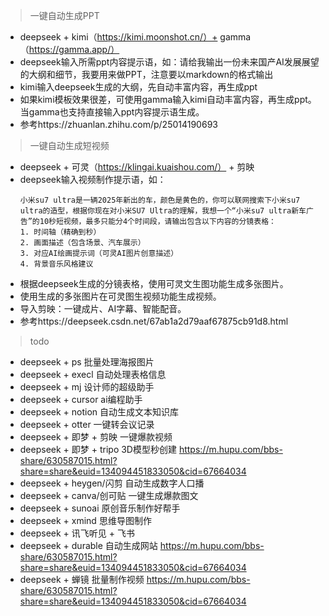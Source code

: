 > 一键自动生成PPT
  * deepseek + kimi（https://kimi.moonshot.cn/）+ gamma（https://gamma.app/）
  * deepseek输入所需ppt内容提示语，如：请给我输出一份未来国产AI发展展望的大纲和细节，我要用来做PPT，注意要以markdown的格式输出
  * kimi输入deepseek生成的大纲，先自动丰富内容，再生成ppt
  * 如果kimi模板效果很差，可使用gamma输入kimi自动丰富内容，再生成ppt。当gamma也支持直接输入ppt内容提示语生成。
  * 参考https://zhuanlan.zhihu.com/p/25014190693

> 一键自动生成短视频
  * deepseek + 可灵（https://klingai.kuaishou.com/） + 剪映
  * deepseek输入视频制作提示语，如：
    ```
    小米su7 ultra是一辆2025年新出的车，颜色是黄色的，你可以联网搜索下小米su7 ultra的造型，根据你现在对小米SU7 Ultra的理解，我想一个“小米su7 ultra新车广告”的10秒短视频，最多只能分4个时间段，请输出包含以下内容的分镜表格：
    1. 时间轴（精确到秒）  
    2. 画面描述（包含场景、汽车展示）  
    3. 对应AI绘画提示词（可灵AI图片创意描述）  
    4. 背景音乐风格建议
    ```
  * 根据deepseek生成的分镜表格，使用可灵文生图功能生成多张图片。
  * 使用生成的多张图片在可灵图生视频功能生成视频。
  * 导入剪映：一键成片、AI字幕、智能配音。
  * 参考https://deepseek.csdn.net/67ab1a2d79aaf67875cb91d8.html

> todo  
* deepseek + ps 批量处理海报图片
* deepseek + execl 自动处理表格信息
* deepseek + mj 设计师的超级助手
* deepseek + cursor ai编程助手
* deepseek + notion 自动生成文本知识库
* deepseek + otter 一键转会议记录
* deepseek + 即梦 + 剪映 一键爆款视频
* deepseek + 即梦 + tripo 3D模型秒创建 https://m.hupu.com/bbs-share/630587015.html?share=share&euid=134094451833050&cid=67664034
* deepseek + heygen/闪剪 自动生成数字人口播
* deepseek + canva/创可贴 一键生成爆款图文
* deepseek + sunoai 原创音乐制作好帮手
* deepseek + xmind 思维导图制作
* deepseek + 讯飞听见 + 飞书
* deepseek + durable 自动生成网站 https://m.hupu.com/bbs-share/630587015.html?share=share&euid=134094451833050&cid=67664034
* deepseek + 蝉镜 批量制作视频 https://m.hupu.com/bbs-share/630587015.html?share=share&euid=134094451833050&cid=67664034